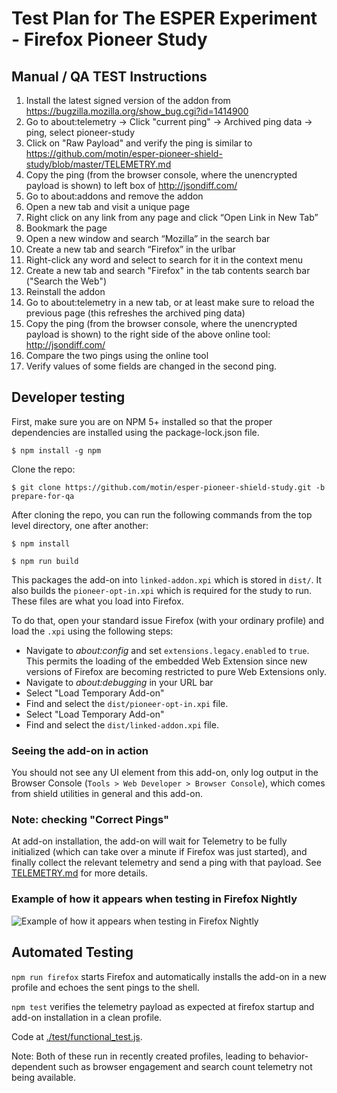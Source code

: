# Test Plan for The ESPER Experiment - Firefox Pioneer Study

## Manual / QA TEST Instructions

1. Install the latest signed version of the addon from https://bugzilla.mozilla.org/show_bug.cgi?id=1414900
1. Go to about:telemetry -> Click "current ping" -> Archived ping data -> ping, select pioneer-study
1. Click on "Raw Payload" and verify the ping is similar to https://github.com/motin/esper-pioneer-shield-study/blob/master/TELEMETRY.md
1. Copy the ping (from the browser console, where the unencrypted payload is shown) to left box of  http://jsondiff.com/
1. Go to about:addons and remove the addon
1. Open a new tab and visit a unique page 
1. Right click on any link from any page and click “Open Link in New Tab”
1. Bookmark the page
1. Open a new window and search “Mozilla” in the search bar
1. Create a new tab and search “Firefox” in the urlbar
1. Right-click any word and select to search for it in the context menu
1. Create a new tab and search "Firefox" in the tab contents search bar ("Search the Web")
1. Reinstall the addon
1. Go to about:telemetry in a new tab, or at least make sure to reload the previous page (this refreshes the archived ping data)
1. Copy the ping (from the browser console, where the unencrypted payload is shown) to the right side of the above online tool: http://jsondiff.com/
1. Compare the two pings using the online tool
1. Verify values of some fields are changed in the second ping. 

## Developer testing 

First, make sure you are on NPM 5+ installed so that the proper dependencies are installed using the package-lock.json file.

`$ npm install -g npm`

Clone the repo:

`$ git clone https://github.com/motin/esper-pioneer-shield-study.git -b prepare-for-qa`

After cloning the repo, you can run the following commands from the top level directory, one after another:

`$ npm install`

`$ npm run build`

This packages the add-on into `linked-addon.xpi` which is stored in `dist/`. It also builds the `pioneer-opt-in.xpi` which is required for the study to run. These files are what you load into Firefox.

To do that, open your standard issue Firefox (with your ordinary profile) and load the `.xpi` using the following steps:

* Navigate to *about:config* and set `extensions.legacy.enabled` to `true`. This permits the loading of the embedded Web Extension since new versions of Firefox are becoming restricted to pure Web Extensions only.
* Navigate to *about:debugging* in your URL bar
* Select "Load Temporary Add-on"
* Find and select the `dist/pioneer-opt-in.xpi` file.
* Select "Load Temporary Add-on"
* Find and select the `dist/linked-addon.xpi` file.

### Seeing the add-on in action

You should not see any UI element from this add-on, only log output in the Browser Console (`Tools > Web Developer > Browser Console`), which comes from shield utilities in general and this add-on.

### Note: checking "Correct Pings"

At add-on installation, the add-on will wait for Telemetry to be fully initialized 
(which can take over a minute if Firefox was just started), and finally collect the relevant telemetry and send a ping with that payload.
See [TELEMETRY.md](./TELEMETRY.md) for more details. 

### Example of how it appears when testing in Firefox Nightly

![Example of how it appears when testing in Firefox Nightly](https://user-images.githubusercontent.com/793037/33172067-4fd68b42-d057-11e7-8f38-4185d60831ce.png)

## Automated Testing

`npm run firefox` starts Firefox and automatically installs the add-on in a new profile and echoes the sent pings to the shell.

`npm test` verifies the telemetry payload as expected at firefox startup and add-on installation in a clean profile.

Code at [./test/functional_test.js](./test/functional_test.js).

Note: Both of these run in recently created profiles, leading to behavior-dependent such as browser engagement and search count telemetry not being available.  
